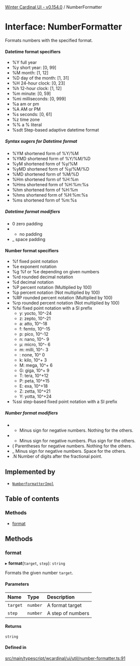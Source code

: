 [Winter Cardinal UI - v0.154.0](../index.md) / NumberFormatter

# Interface: NumberFormatter

Formats numbers with the specified format.

#### Datetime format specifiers

* %Y full year
* %y short year: [0, 99]
* %M month: [1, 12]
* %D day of the month: [1, 31]
* %H 24-hour clock: [0, 23]
* %h 12-hour clock: [1, 12]
* %m minute: [0, 59]
* %mi milliseconds: [0, 999]
* %a am or pm
* %A AM or PM
* %s seconds: [0, 61]
* %z time zone
* %% a % literal
* %sdt Step-based adaptive datetime format

##### Syntax sugers for Datetime format

* %YM  shortened form of %Y/%M
* %YMD shortened form of %Y/%M/%D
* %yM  shortened form of %y/%M
* %yMD shortened form of %y/%M/%D
* %MD  shortened form of %M/%D
* %Hm  shortened form of %H:%m
* %Hms shortened form of %H:%m:%s
* %hm  shortened form of %H:%m
* %hms shortened form of %H:%m:%s
* %ms  shortened form of %m:%s

##### Datetime format modifiers

* 0 zero padding
* - no padding
* _ space padding

#### Number format specifiers

* %f fixed point notation
* %e exponent notation
* %g %f or %e depending on given numbers
* %rd rounded decimal notation
* %d decimal notation
* %P percent notation (Multiplied by 100)
* %p percent notation (Not multiplied by 100)
* %RP rounded percent notation (Multiplied by 100)
* %rp rounded percent notation (Not multiplied by 100)
* %fsi fixed point notation with a SI prefix
    * y: yocto, 10^-24
    * z: zepto, 10^-21
    * a: atto,  10^-18
    * f: femto, 10^-15
    * p: pico,  10^-12
    * n: nano,  10^- 9
    * μ: micro, 10^- 6
    * m: milli, 10^- 3
    *  : none,  10^  0
    * k: kilo,  10^+ 3
    * M: mega,  10^+ 6
    * G: giga,  10^+ 9
    * T: tera,  10^+12
    * P: peta,  10^+15
    * E: exa,   10^+18
    * Z: zetta, 10^+21
    * Y: yotta, 10^+24
* %ssi step-based fixed point notation with a SI prefix

##### Number format modifiers

* - Minus sign for negative numbers. Nothing for the others.
* + Minus sign for negative numbers. Plus sign for the others.
* ( Parentheses for negative numbers. Nothing for the others.
* _ Minus sign for negative numbers. Space for the others.
* .N Number of digits after the fractional point.

## Implemented by

- [`NumberFormatterImpl`](../classes/NumberFormatterImpl.md)

## Table of contents

### Methods

- [format](NumberFormatter.md#format)

## Methods

### format

▸ **format**(`target`, `step`): `string`

Formats the given number `target`.

#### Parameters

| Name | Type | Description |
| :------ | :------ | :------ |
| `target` | `number` | A format target |
| `step` | `number` | A step of numbers |

#### Returns

`string`

#### Defined in

[src/main/typescript/wcardinal/ui/util/number-formatter.ts:91](https://github.com/winter-cardinal/winter-cardinal-ui/blob/v0.154.0/src/main/typescript/wcardinal/ui/util/number-formatter.ts#L91)
